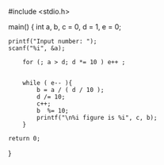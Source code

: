#include <stdio.h>

main()
{
    int a, b, c = 0, d = 1, e = 0;

    printf("Input number: ");
    scanf("%i", &a);

        for (; a > d; d *= 10 ) e++ ;


        while ( e-- ){
            b = a / ( d / 10 );
            d /= 10;
            c++;
            b  %= 10;
            printf("\n%i figure is %i", c, b);
        }

    return 0;
}
